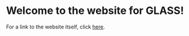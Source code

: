 # Welcome to the website for GLASS!
For a link to the website itself, click [here](https://tamu-glass.github.io/).
